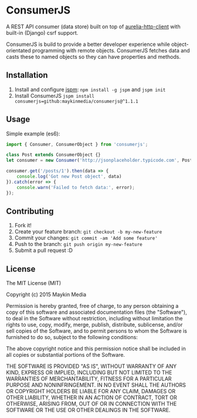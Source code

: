 # ConsumerJS

A REST API consumer (data store) built on top of [aurelia-http-client](https://github.com/aurelia/http-client) with built-in (Django) csrf support.

ConsumerJS is build to provide a better developer experience while object-orientated programming with remote objects. ConsumerJS fetches data and casts these to named objects so they can have properties and methods.

## Installation

1. Install and configure [jspm](http://jspm.io): `npm install -g jspm` and `jspm init`
2. Install ConsumerJS `jspm install consumerjs=github:maykinmedia/consumerjs@^1.1.1`

## Usage

Simple example (es6):
```javascript
import { Consumer, ConsumerObject } from 'consumerjs';

class Post extends ConsumerObject {}
let consumer = new Consumer('http://jsonplaceholder.typicode.com', Post)

consumer.get('/posts/1').then(data => {
    console.log('Got new Post object', data)
}).catch(error => {
    console.warn('Failed to fetch data:', error);
});
```

## Contributing

1. Fork it!
2. Create your feature branch: `git checkout -b my-new-feature`
3. Commit your changes: `git commit -am 'Add some feature'`
4. Push to the branch: `git push origin my-new-feature`
5. Submit a pull request :D

## License

The MIT License (MIT)

Copyright (c) 2015 Maykin Media

Permission is hereby granted, free of charge, to any person obtaining a copy
of this software and associated documentation files (the "Software"), to deal
in the Software without restriction, including without limitation the rights
to use, copy, modify, merge, publish, distribute, sublicense, and/or sell
copies of the Software, and to permit persons to whom the Software is
furnished to do so, subject to the following conditions:

The above copyright notice and this permission notice shall be included in all
copies or substantial portions of the Software.

THE SOFTWARE IS PROVIDED "AS IS", WITHOUT WARRANTY OF ANY KIND, EXPRESS OR
IMPLIED, INCLUDING BUT NOT LIMITED TO THE WARRANTIES OF MERCHANTABILITY,
FITNESS FOR A PARTICULAR PURPOSE AND NONINFRINGEMENT. IN NO EVENT SHALL THE
AUTHORS OR COPYRIGHT HOLDERS BE LIABLE FOR ANY CLAIM, DAMAGES OR OTHER
LIABILITY, WHETHER IN AN ACTION OF CONTRACT, TORT OR OTHERWISE, ARISING FROM,
OUT OF OR IN CONNECTION WITH THE SOFTWARE OR THE USE OR OTHER DEALINGS IN THE
SOFTWARE.

